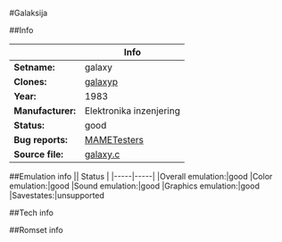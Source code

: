 #Galaksija

##Info

||Info|
|-----|-----|
|**Setname:**|galaxy
|**Clones:**|[galaxyp](galaxyp.md)
|**Year:**|1983
|**Manufacturer:**|Elektronika inzenjering
|**Status:**|good
|**Bug reports:**|[MAMETesters](http://mametesters.org/view_all_set.php?type=1&temporary=y&search=galaxy.c)
|**Source file:**|[galaxy.c](https://github.com/mamedev/mame/blob/master/src/mess/drivers/galaxy.c)

##Emulation info
|| Status |
|-----|-----|
|Overall emulation:|good
|Color emulation:|good
|Sound emulation:|good
|Graphics emulation:|good
|Savestates:|unsupported

##Tech info

##Romset info

<!--- START OF EDITED COMMENT DO NOT TOUCH TEXT ABOVE-->
